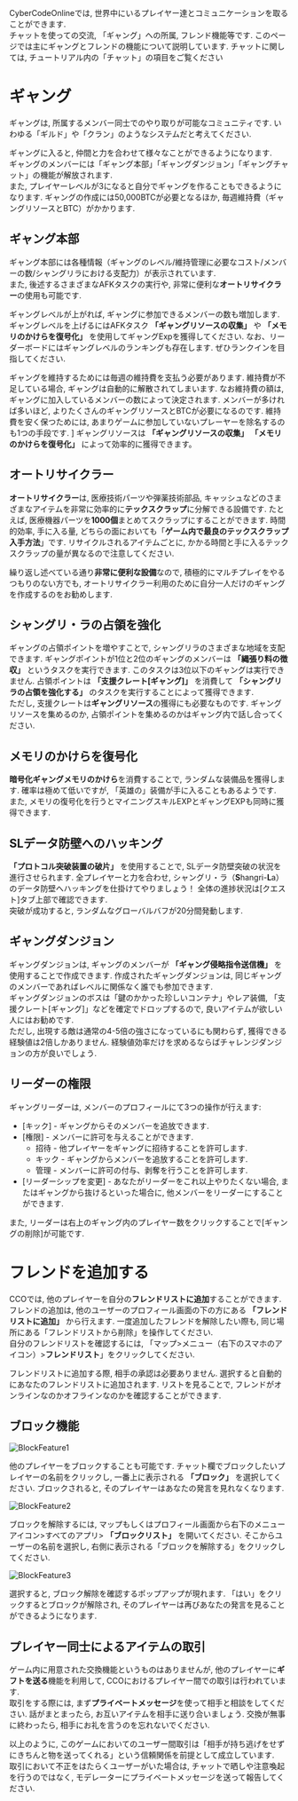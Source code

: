 CyberCodeOnlineでは, 世界中にいるプレイヤー達とコミュニケーションを取ることができます.  
チャットを使っての交流, 「ギャング」への所属, フレンド機能等です. 
このページでは主にギャングとフレンドの機能について説明しています. チャットに関しては, チュートリアル内の「チャット」の項目をご覧ください

# ギャング
ギャングは, 所属するメンバー同士でのやり取りが可能なコミュニティです. いわゆる「ギルド」や「クラン」のようなシステムだと考えてください. 

ギャングに入ると, 仲間と力を合わせて様々なことができるようになります.  
ギャングのメンバーには「ギャング本部」「ギャングダンジョン」「ギャングチャット」の機能が解放されます.  
また, プレイヤーレベルが3になると自分でギャングを作ることもできるようになります. ギャングの作成には50,000BTCが必要となるほか, 毎週維持費（ギャングリソースとBTC）がかかります.

## ギャング本部
ギャング本部には各種情報（ギャングのレベル/維持管理に必要なコスト/メンバーの数/シャングリラにおける支配力）が表示されています.  
また, 後述するさまざまなAFKタスクの実行や, 非常に便利な**オートリサイクラー**の使用も可能です.

ギャングレベルが上がれば, ギャングに参加できるメンバーの数も増加します. ギャングレベルを上げるにはAFKタスク **「ギャングリソースの収集」** や **「メモリのかけらを復号化」** を使用してギャングExpを獲得してください. なお、リーダーボードにはギャングレベルのランキングも存在します. ぜひランクインを目指してください.

ギャングを維持するためには毎週の維持費を支払う必要があります. 維持費が不足している場合, ギャングは自動的に解散されてしまいます. なお維持費の額は, ギャングに加入しているメンバーの数によって決定されます. メンバーが多ければ多いほど, よりたくさんのギャングリソースとBTCが必要になるのです. 維持費を安く保つためには, あまりゲームに参加していないプレーヤーを除名するのも1つの手段です.  ]
ギャングリソースは **「ギャングリソースの収集」** **「メモリのかけらを復号化」** によって効率的に獲得できます。


## オートリサイクラー
**オートリサイクラー**は, 医療技術パーツや弾薬技術部品, キャッシュなどのさまざまなアイテムを非常に効率的に**テックスクラップ**に分解できる設備です. たとえば, 医療機器パーツを**1000個**まとめてスクラップにすることができます. 時間的効率, 手に入る量, どちらの面においても「**ゲーム内で最良のテックスクラップ入手方法**」です. 
リサイクルされるアイテムごとに, かかる時間と手に入るテックスクラップの量が異なるので注意してください. 

繰り返し述べている通り**非常に便利な設備**なので, 積極的にマルチプレイをやるつもりのない方でも, オートリサイクラー利用のために自分一人だけのギャングを作成するのをお勧めします.


## シャングリ・ラの占領を強化
ギャングの占領ポイントを増やすことで, シャングリラのさまざまな地域を支配できます. ギャングポイントが1位と2位のギャングのメンバーは **「縄張り料の徴収」** というタスクを実行できます. このタスクは3位以下のギャングは実行できません. 占領ポイントは **「支援クレート[ギャング]」** を消費して **「シャングリラの占領を強化する」** のタスクを実行することによって獲得できます.  
ただし, 支援クレートは**ギャングリソース**の獲得にも必要なものです. ギャングリソースを集めるのか, 占領ポイントを集めるのかはギャング内で話し合ってください.


## メモリのかけらを復号化
**暗号化ギャングメモリのかけら**を消費することで, ランダムな装備品を獲得します. 確率は極めて低いですが, 「英雄の」装備が手に入ることもあるようです.  
また, メモリの復号化を行うとマイニングスキルEXPとギャングEXPも同時に獲得できます.


## SLデータ防壁へのハッキング
**「プロトコル突破装置の破片」** を使用することで, SLデータ防壁突破の状況を進行させられます. 全プレイヤーと力を合わせ, シャングリ・ラ（**S**hangri-**L**a）のデータ防壁へハッキングを仕掛けてやりましょう！ 全体の進捗状況は[クエスト]タブ上部で確認できます.  
突破が成功すると, ランダムなグローバルバフが20分間発動します.


## ギャングダンジョン
ギャングダンジョンは, ギャングのメンバーが **「ギャング侵略指令送信機」** を使用することで作成できます. 作成されたギャングダンジョンは, 同じギャングのメンバーであればレベルに関係なく誰でも参加できます.  
ギャングダンジョンのボスは「鍵のかかった珍しいコンテナ」やレア装備, 「支援クレート[ギャング]」などを確定でドロップするので, 良いアイテムが欲しい人にはお勧めです.  
ただし, 出現する敵は通常の4-5倍の強さになっているにも関わらず, 獲得できる経験値は2倍しかありません. 経験値効率だけを求めるならばチャレンジダンジョンの方が良いでしょう.  


## リーダーの権限
ギャングリーダーは, メンバーのプロフィールにて3つの操作が行えます:
 - [キック] - ギャングからそのメンバーを追放できます.
 - [権限] - メンバーに許可を与えることができます.
   - 招待 - 他プレイヤーをギャングに招待することを許可します.
   - キック - ギャングからメンバーを追放することを許可します.
   - 管理 - メンバーに許可の付与、剥奪を行うことを許可します.
 - [リーダーシップを変更] - あなたがリーダーをこれ以上やりたくない場合, またはギャングから抜けるといった場合に, 他メンバーをリーダーにすることができます.

また, リーダーは右上のギャング内のプレイヤー数をクリックすることで[ギャングの削除]が可能です.



# フレンドを追加する
CCOでは, 他のプレイヤーを自分の**フレンドリストに追加**することができます.  
フレンドの追加は, 他のユーザーのプロフィール画面の下の方にある **「フレンドリストに追加」** から行えます. 一度追加したフレンドを解除したい際も, 同じ場所にある「フレンドリストから削除」を操作してください.  
自分のフレンドリストを確認するには, 「マップ>メニュー（右下のスマホのアイコン）>**フレンドリスト**」をクリックしてください.  

フレンドリストに追加する際, 相手の承認は必要ありません. 選択すると自動的にあなたのフレンドリストに追加されます. リストを見ることで, フレンドがオンラインなのかオフラインなのかを確認することができます.


## ブロック機能

![BlockFeature1](/resources/mobile-tutorial/BlockFeature1.png)

他のプレイヤーをブロックすることも可能です. チャット欄でブロックしたいプレイヤーの名前をクリックし, 一番上に表示される **「ブロック」** を選択してください. ブロックされると, そのプレイヤーはあなたの発言を見れなくなります.

![BlockFeature2](/resources/mobile-tutorial/BlockFeature2.png)

ブロックを解除するには, マップもしくはプロフィール画面から右下のメニューアイコン>すべてのアプリ> **「ブロックリスト」** を開いてください. そこからユーザーの名前を選択し, 右側に表示される「ブロックを解除する」をクリックしてください.

![BlockFeature3](/resources/mobile-tutorial/BlockFeature3.png)

選択すると, ブロック解除を確認するポップアップが現れます. 「はい」をクリックするとブロックが解除され, そのプレイヤーは再びあなたの発言を見ることができるようになります. 


## プレイヤー同士によるアイテムの取引
ゲーム内に用意された交換機能というものはありませんが, 他のプレイヤーに**ギフトを送る**機能を利用して, CCOにおけるプレイヤー間での取引は行われています.  
取引をする際には, まず**プライベートメッセージ**を使って相手と相談をしてください. 話がまとまったら, お互いアイテムを相手に送り合いましょう. 交換が無事に終わったら, 相手にお礼を言うのを忘れないでください.  

以上のように, このゲームにおいてのユーザー間取引は「相手が持ち逃げをせずにきちんと物を送ってくれる」という信頼関係を前提として成立しています.  
取引において不正をはたらくユーザーがいた場合は, チャットで晒しや注意喚起を行うのではなく, モデレーターにプライベートメッセージを送って報告してください. 
